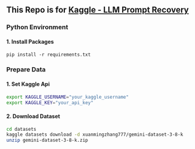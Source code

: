 ## This Repo is for [Kaggle - LLM Prompt Recovery](https://www.kaggle.com/competitions/llm-prompt-recovery)

### Python Environment

#### 1. Install Packages

```b
pip install -r requirements.txt
```

### Prepare Data

#### 1. Set Kaggle Api

```bash
export KAGGLE_USERNAME="your_kaggle_username"
export KAGGLE_KEY="your_api_key"
```

#### 2. Download Dataset
```bash
cd datasets
kaggle datasets download -d xuanmingzhang777/gemini-dataset-3-8-k
unzip gemini-dataset-3-8-k.zip
```
